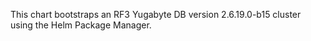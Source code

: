 This chart bootstraps an RF3 Yugabyte DB version 2.6.19.0-b15 cluster using the Helm Package Manager.
